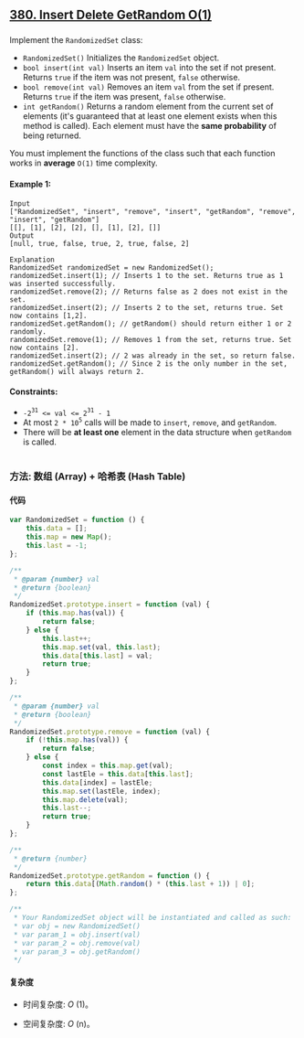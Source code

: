## [380. Insert Delete GetRandom O(1)](https://leetcode.com/problems/insert-delete-getrandom-o1/)

###

Implement the `RandomizedSet` class:

-   `RandomizedSet()` Initializes the `RandomizedSet` object.
-   `bool insert(int val)` Inserts an item `val` into the set if not present. Returns `true` if the item was not present, `false` otherwise.
-   `bool remove(int val)` Removes an item `val` from the set if present. Returns `true` if the item was present, `false` otherwise.
-   `int getRandom()` Returns a random element from the current set of elements (it's guaranteed that at least one element exists when this method is called). Each element must have the **same probability** of being returned.

You must implement the functions of the class such that each function works in **average** `O(1)` time complexity.

#### Example 1:

```
Input
["RandomizedSet", "insert", "remove", "insert", "getRandom", "remove", "insert", "getRandom"]
[[], [1], [2], [2], [], [1], [2], []]
Output
[null, true, false, true, 2, true, false, 2]

Explanation
RandomizedSet randomizedSet = new RandomizedSet();
randomizedSet.insert(1); // Inserts 1 to the set. Returns true as 1 was inserted successfully.
randomizedSet.remove(2); // Returns false as 2 does not exist in the set.
randomizedSet.insert(2); // Inserts 2 to the set, returns true. Set now contains [1,2].
randomizedSet.getRandom(); // getRandom() should return either 1 or 2 randomly.
randomizedSet.remove(1); // Removes 1 from the set, returns true. Set now contains [2].
randomizedSet.insert(2); // 2 was already in the set, so return false.
randomizedSet.getRandom(); // Since 2 is the only number in the set, getRandom() will always return 2.
```

#### Constraints:

-   `-2`<sup>`31`</sup>` <= val <= 2`<sup>`31`</sup>` - 1`
-   At most `2 * 10`<sup>`5`</sup> calls will be made to `insert`, `remove`, and `getRandom`.
-   There will be **at least one** element in the data structure when `getRandom` is called.

#

### 方法: 数组 (Array) + 哈希表 (Hash Table)

#### 代码

```javascript
var RandomizedSet = function () {
    this.data = [];
    this.map = new Map();
    this.last = -1;
};

/**
 * @param {number} val
 * @return {boolean}
 */
RandomizedSet.prototype.insert = function (val) {
    if (this.map.has(val)) {
        return false;
    } else {
        this.last++;
        this.map.set(val, this.last);
        this.data[this.last] = val;
        return true;
    }
};

/**
 * @param {number} val
 * @return {boolean}
 */
RandomizedSet.prototype.remove = function (val) {
    if (!this.map.has(val)) {
        return false;
    } else {
        const index = this.map.get(val);
        const lastEle = this.data[this.last];
        this.data[index] = lastEle;
        this.map.set(lastEle, index);
        this.map.delete(val);
        this.last--;
        return true;
    }
};

/**
 * @return {number}
 */
RandomizedSet.prototype.getRandom = function () {
    return this.data[(Math.random() * (this.last + 1)) | 0];
};

/**
 * Your RandomizedSet object will be instantiated and called as such:
 * var obj = new RandomizedSet()
 * var param_1 = obj.insert(val)
 * var param_2 = obj.remove(val)
 * var param_3 = obj.getRandom()
 */
```

#### 复杂度

-   时间复杂度: _O_ (1)。

-   空间复杂度: _O_ (n)。
